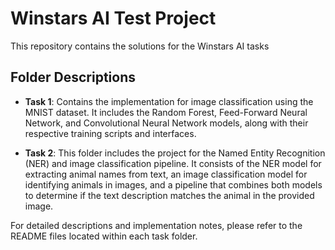 # Winstars AI Test Project

This repository contains the solutions for the Winstars AI tasks

## Folder Descriptions

- **Task 1**: Contains the implementation for image classification using the MNIST dataset. It includes the Random Forest, Feed-Forward Neural Network, and Convolutional Neural Network models, along with their respective training scripts and interfaces.

- **Task 2**: This folder includes the project for the Named Entity Recognition (NER) and image classification pipeline. It consists of the NER model for extracting animal names from text, an image classification model for identifying animals in images, and a pipeline that combines both models to determine if the text description matches the animal in the provided image.

For detailed descriptions and implementation notes, please refer to the README files located within each task folder.
